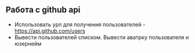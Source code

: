 ##  Работа с github api

- Использовать урл для получения пользователей - https://api.github.com/users
- Вывести пользователей списком. Вывести аватрку пользователя и юзернейм